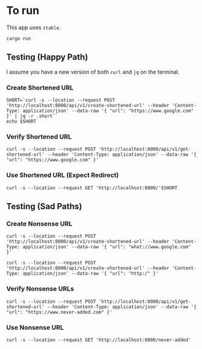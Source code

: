# To run
This app uses `stable`.

`cargo run`

## Testing (Happy Path)
I assume you have a new version of both `curl` and `jq` on the terminal.

### Create Shortened URL
```
SHORT=`curl -s --location --request POST 'http://localhost:8000/api/v1/create-shortened-url' --header 'Content-Type: application/json' --data-raw '{ "url": "https://www.google.com" }' | jq -r .short`
echo $SHORT
```

### Verify Shortened URL
`curl -s --location --request POST 'http://localhost:8000/api/v1/get-shortened-url' --header 'Content-Type: application/json' --data-raw '{ "url": "https://www.google.com" }'`

### Use Shortened URL (Expect Redirect)
`curl -s --location --request GET 'http://localhost:8000/'$SHORT`

## Testing (Sad Paths)
### Create Nonsense URL
`curl -s --location --request POST 'http://localhost:8000/api/v1/create-shortened-url' --header 'Content-Type: application/json' --data-raw '{ "url": "what://www.google.com" }'`

`curl -s --location --request POST 'http://localhost:8000/api/v1/create-shortened-url' --header 'Content-Type: application/json' --data-raw '{ "url": "http:/" }'`

### Verify Nonsense URLs
`curl -s --location --request POST 'http://localhost:8000/api/v1/get-shortened-url' --header 'Content-Type: application/json' --data-raw '{ "url": "https://www.never-added.com" }'`

### Use Nonsense URL
`curl -s --location --request GET 'http://localhost:8000/never-added'`
